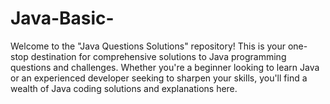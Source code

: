 # Java-Basic-
Welcome to the "Java Questions Solutions" repository! This is your one-stop destination for comprehensive solutions to Java programming questions and challenges. Whether you're a beginner looking to learn Java or an experienced developer seeking to sharpen your skills, you'll find a wealth of Java coding solutions and explanations here.
